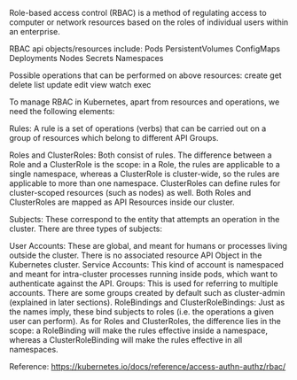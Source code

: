 Role-based access control (RBAC) is a method of regulating access to
computer or network resources based on the roles of individual users
within an enterprise.

RBAC api objects/resources include:
Pods
PersistentVolumes
ConfigMaps
Deployments
Nodes
Secrets
Namespaces

Possible operations that can be performed on above resources:
create
get
delete
list
update
edit
view
watch
exec


To manage RBAC in Kubernetes, apart from resources and operations, we need the following elements:

Rules: A rule is a set of operations (verbs) that can be carried out
on a group of resources which belong to different API Groups.

Roles and ClusterRoles: Both consist of rules. The difference between
a Role and a ClusterRole is the scope: in a Role, the rules are applicable
to a single namespace, whereas a ClusterRole is cluster-wide, so the rules
are applicable to more than one namespace. ClusterRoles can define rules
for cluster-scoped resources (such as nodes) as well. Both Roles and
ClusterRoles are mapped as API Resources inside our cluster.

Subjects: These correspond to the entity that attempts an operation in
the cluster. There are three types of subjects:

User Accounts: These are global, and meant for humans or processes living
outside the cluster. There is no associated resource API Object in the Kubernetes cluster.
Service Accounts: This kind of account is namespaced and meant for intra-cluster
processes running inside pods, which want to authenticate against the API.
Groups: This is used for referring to multiple accounts. There are some groups
created by default such as cluster-admin (explained in later sections).
RoleBindings and ClusterRoleBindings: Just as the names imply, these bind subjects
to roles (i.e. the operations a given user can perform). As for Roles and
ClusterRoles, the difference lies in the scope: a RoleBinding will make the
rules effective inside a namespace, whereas a ClusterRoleBinding will make the
rules effective in all namespaces.


Reference: https://kubernetes.io/docs/reference/access-authn-authz/rbac/